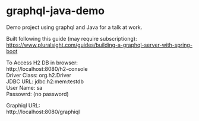 # graphql-java-demo
Demo project using graphql and Java for a talk at work.  

Built following this guide (may require subscriptiong):  
https://www.pluralsight.com/guides/building-a-graphql-server-with-spring-boot

To Access H2 DB in browser:  
http://localhost:8080/h2-console  
Driver Class: org.h2.Driver  
JDBC URL: jdbc:h2:mem:testdb  
User Name: sa  
Passowrd: (no password)  

Graphiql URL:  
http://localhost:8080/graphiql

